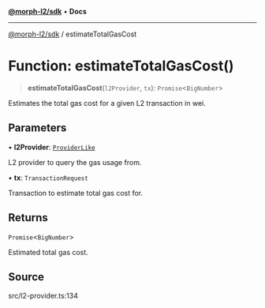 [**@morph-l2/sdk**](../README.md) • **Docs**

***

[@morph-l2/sdk](../globals.md) / estimateTotalGasCost

# Function: estimateTotalGasCost()

> **estimateTotalGasCost**(`l2Provider`, `tx`): `Promise`\<`BigNumber`\>

Estimates the total gas cost for a given L2 transaction in wei.

## Parameters

• **l2Provider**: [`ProviderLike`](../type-aliases/ProviderLike.md)

L2 provider to query the gas usage from.

• **tx**: `TransactionRequest`

Transaction to estimate total gas cost for.

## Returns

`Promise`\<`BigNumber`\>

Estimated total gas cost.

## Source

src/l2-provider.ts:134
